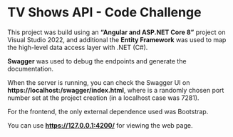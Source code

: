 # TV Shows API - Code Challenge

This project was build using an **“Angular and ASP.NET Core 8”** project on Visual Studio 2022, 
and additional the **Entity Framework** was used to map the high-level data access layer with .NET (C#).

**Swagger** was used to debug the endpoints and generate the documentation.

When the server is running, you can check the Swagger UI on **https://localhost:<port>/swagger/index.html**, 
where <port> is a randomly chosen port number set at the project creation (in a localhost case was 7281).

For the frontend, the only external dependence used was Bootstrap.

You can use **https://127.0.0.1:4200/** for viewing the web page.

